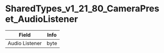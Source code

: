 # SharedTypes_v1_21_80_CameraPreset_AudioListener

<table><thead><tr><th>Field</th><th>Info</th></tr></thead><tbody>
<tr><td>Audio Listener</td><td>byte</td></tr>
</tbody></table>